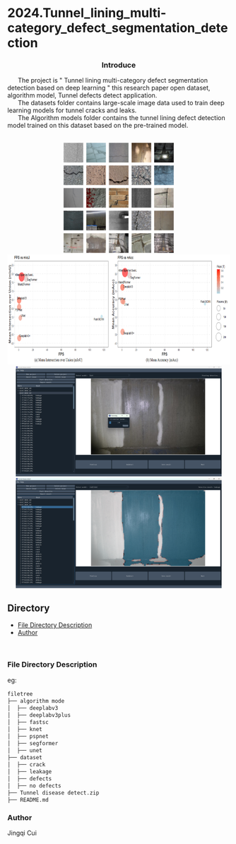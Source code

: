 # 2024.Tunnel_lining_multi-category_defect_segmentation_detection







  <h3 align="center">Introduce</h3>
  <p text-indent:14px>
      &nbsp;&nbsp;&nbsp;&nbsp;&nbsp;&nbsp;The project is " Tunnel lining multi-category defect segmentation detection based on deep learning " this research paper open dataset, algorithm model, Tunnel defects detect application.
      <br />
      &nbsp;&nbsp;&nbsp;&nbsp;&nbsp;&nbsp;The datasets folder contains large-scale image data used to train deep learning models for tunnel cracks and leaks.
      <br />
      &nbsp;&nbsp;&nbsp;&nbsp;&nbsp;&nbsp;The Algorithm models folder contains the tunnel lining defect detection model trained on this dataset based on the pre-trained model.
      <br />
    <br />
  </p>
<p align="center">
    <img src="image/1.png" height="250px"/>
    <img src="image/2.png" height="250px"/>
    <img src="image/3.png" height="250px"/>
    <img src="image/4.png" height="250px"/>
</p>





## Directory

- [File Directory Description](#FileDirectoryDescription)
- [Author](#Author)

<br/>

### File Directory Description
eg:

```
filetree 
├── algorithm mode
│  ├── deeplabv3
│  ├── deeplabv3plus
│  ├── fastsc
│  ├── knet
│  ├── pspnet
│  ├── segformer
│  ├── unet
├── dataset
│  ├── crack
│  ├── leakage
│  ├── defects
│  ├── no defects
├── Tunnel disease detect.zip
├── README.md

```



### Author

Jingqi Cui
